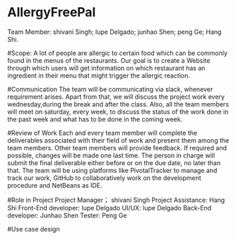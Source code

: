 # AllergyFreePal
Team Member: shivani Singh; lupe Delgado; junhao Shen; peng Ge; Hang Shi.

#Scope:
A lot of people are allergic to certain food which can be commonly found in the menus of the restaurants. Our goal is to create a Website through which users will get information on which restaurant has an ingredient in their menu that might trigger the allergic reaction. 

#Communication
The team will be communicating via slack, whenever requirement arises. Apart from that, we will discuss the project work every wednesday,during the break and after the class. Also, all the team members will meet on saturday, every week, to discuss the status of the work done in the past week and what has to be done in the coming week.

#Review of Work
Each and every team member will complete the deliverables associated with their field of work and present them among the team members.
Other team members will provide feedback.
If required and possible, changes will be made one last time.
The person in charge will submit the final deliverable either before or on the due date, no later than that.
The team will be using platforms like PivotalTracker to manage and track our work, GitHub to collaboratively work on the development procedure and NetBeans as IDE.

#Role in Project
Project Manager； shivani Singh
Project Assistance: Hang Shi
Front-End developer: lupe Delgado
UI/UX: lupe Delgado
Back-End developer: Junhao Shen
Tester: Peng Ge

#Use case design

